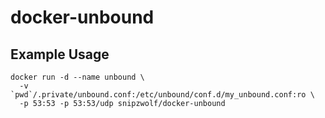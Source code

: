 # docker-unbound

## Example Usage

```
docker run -d --name unbound \
  -v `pwd`/.private/unbound.conf:/etc/unbound/conf.d/my_unbound.conf:ro \
  -p 53:53 -p 53:53/udp snipzwolf/docker-unbound
```
